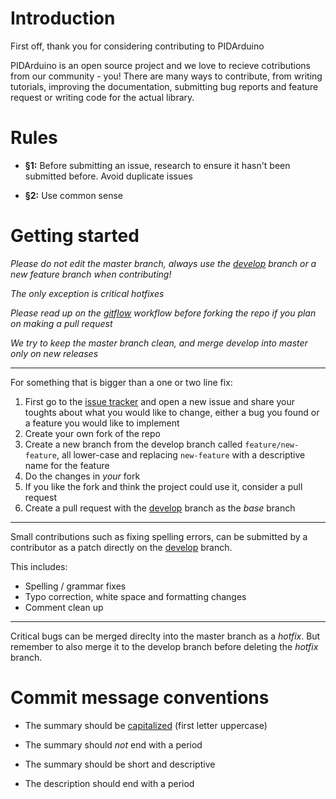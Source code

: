 # Introduction

First off, thank you for considering contributing to PIDArduino

PIDArduino is an open source project and we love to recieve cotributions from our community - you! There are many ways to contribute, from writing tutorials, improving the documentation, submitting bug reports and feature request or writing code for the actual library.

# Rules

* **§1:** Before submitting an issue, research to ensure it hasn't been submitted before. Avoid duplicate issues

* **§2:** Use common sense

# Getting started

*Please do not edit the master branch, always use the [develop](https://github.com/DonnyCraft1/PIDArduino/tree/develop) branch or a new feature branch when contributing!*

*The only exception is critical hotfixes*

*Please read up on the [gitflow](https://www.atlassian.com/git/tutorials/comparing-workflows/gitflow-workflow) workflow before forking the repo if you plan on making a pull request*

*We try to keep the master branch clean, and merge develop into master only on new releases*

---

For something that is bigger than a one or two line fix:

1. First go to the [issue tracker](https://github.com/DonnyCraft1/PIDArduino/issues) and open a new issue and share your toughts about what you would like to change, either a bug you found or a feature you would like to implement
2. Create your own fork of the repo
3. Create a new branch from the develop branch called `feature/new-feature`, all lower-case and replacing `new-feature` with a descriptive name for the feature
4. Do the changes in *your* fork
5. If you like the fork and think the project could use it, consider a pull request
6. Create a pull request with the [develop](https://github.com/DonnyCraft1/PIDArduino/tree/develop) branch as the *base* branch

---

Small contributions such as fixing spelling errors, can be submitted by a contributor as a patch directly on the [develop](https://github.com/DonnyCraft1/PIDArduino/tree/develop) branch.

This includes:

* Spelling / grammar fixes
* Typo correction, white space and formatting changes
* Comment clean up

---

Critical bugs can be merged direclty into the master branch as a *hotfix*.
But remember to also merge it to the develop branch before deleting the *hotfix* branch.

# Commit message conventions

* The summary should be [capitalized](https://en.wikipedia.org/wiki/Capitalization) (first letter uppercase)

* The summary should *not* end with a period

* The summary should be short and descriptive

* The description should end with a period
